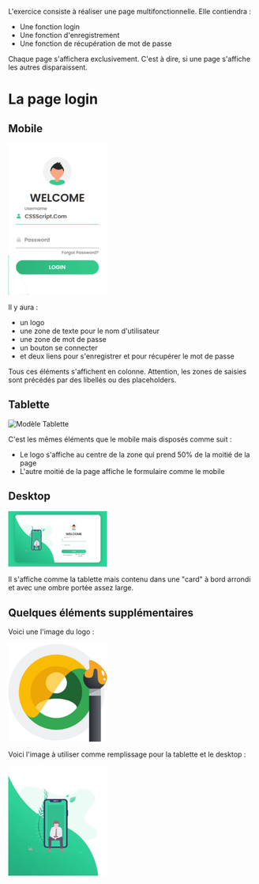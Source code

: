 L'exercice consiste à réaliser une page multifonctionnelle. Elle contiendra :

- Une fonction login
- Une fonction d'enregistrement
- Une fonction de récupération de mot de passe

Chaque page s'affichera exclusivement. C'est à dire, si une page s'affiche les
autres disparaissent.

# La page login

## Mobile

<img src="mobile.jpg" alt="Modèle mobile" style="width:200px;"/>

Il y aura :

- un logo
- une zone de texte pour le nom d'utilisateur
- une zone de mot de passe
- un bouton se connecter
- et deux liens pour s'enregistrer et pour récupérer le mot de passe

Tous ces éléments s'affichent en colonne.
Attention, les zones de saisies sont précédés par des libellés ou des placeholders.

## Tablette

<img src="tablette.jpg" alt="Modèle Tablette" style="width:200px;"/>

C'est les mêmes éléments que le mobile mais disposés comme suit :

- Le logo s'affiche au centre de la zone qui prend 50% de la moitié de la page
- L'autre moitié de la page affiche le formulaire comme le mobile

## Desktop

<img src="desktop.jpg" alt="Modèle Mobile" style="width:200px;"/>

Il s'affiche comme la tablette mais contenu dans une "card" à bord arrondi et
avec une ombre portée assez large.

## Quelques éléments supplémentaires

Voici une l'image du logo :

<img src="logo.png" alt="Modèle Mobile" style="width:200px;"/>

Voici l'image à utiliser comme remplissage pour la tablette et le desktop :

<img src="welcome.png" alt="Modèle Mobile" style="width:200px;"/>
